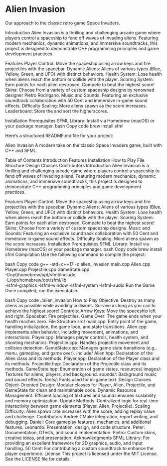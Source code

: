 # Alien Invasion

Our approach to the classic retro game Space Invaders.

Introduction
Alien Invasion is a thrilling and challenging arcade game where players control a spaceship to fend off waves of invading aliens. Featuring modern mechanics, dynamic animations, and immersive soundtracks, this project is designed to demonstrate C++ programming principles and game development practices.

Features
Player Control: Move the spaceship using arrow keys and fire projectiles with the spacebar.
Dynamic Aliens: Aliens of various types (Blue, Yellow, Green, and UFO) with distinct behaviors.
Health System: Lose health when aliens reach the bottom or collide with the player.
Scoring System: Earn points for each alien destroyed. Compete to beat the highest score!
Skins: Choose from a variety of custom spaceship designs by renowned designer Pietro Rodrigano.
Music and Sounds: Featuring an exclusive soundtrack collaboration with 50 Cent and immersive in-game sound effects.
Difficulty Scaling: More aliens spawn as the score increases.
Leaderboard: Store the and sort the higherscores.

Installation
Prerequisites
SFML Library: Install via Homebrew (macOS) or your package manager.
bash
Copy code
brew install sfml


Here’s a structured README.md file for your project:

Alien Invasion
A modern take on the classic Space Invaders game, built with C++ and SFML.

Table of Contents
Introduction
Features
Installation
How to Play
File Structure
Design Choices
Contributors
Introduction
Alien Invasion is a thrilling and challenging arcade game where players control a spaceship to fend off waves of invading aliens. Featuring modern mechanics, dynamic animations, and immersive soundtracks, this project is designed to demonstrate C++ programming principles and game development practices.

Features
Player Control: Move the spaceship using arrow keys and fire projectiles with the spacebar.
Dynamic Aliens: Aliens of various types (Blue, Yellow, Green, and UFO) with distinct behaviors.
Health System: Lose health when aliens reach the bottom or collide with the player.
Scoring System: Earn points for each alien destroyed. Compete to beat the highest score!
Skins: Choose from a variety of custom spaceship designs.
Music and Sounds: Featuring an exclusive soundtrack collaboration with 50 Cent and immersive in-game sound effects.
Difficulty Scaling: More aliens spawn as the score increases.
Installation
Prerequisites
SFML Library: Install via Homebrew (macOS) or your package manager.
bash
Copy code
brew install sfml
Compilation
Use the following command to compile the project:

bash
Copy code
g++ -std=c++17 -o alien_invasion main.cpp Alien.cpp Player.cpp Projectile.cpp GameState.cpp \
-I/opt/homebrew/opt/sfml/include \
-L/opt/homebrew/opt/sfml/lib \
-lsfml-graphics -lsfml-window -lsfml-system -lsfml-audio
Run the Game
Once compiled, run the executable:

bash
Copy code
./alien_invasion
How to Play
Objective: Destroy as many aliens as possible while avoiding collisions. Survive as long as you can to achieve the highest score!
Controls:
Arrow Keys: Move the spaceship left and right.
Spacebar: Fire projectiles.
Game Over: The game ends when your health reaches zero.
File Structure
src/
main.cpp: Entry point of the game, handling initialization, the game loop, and state transitions.
Alien.cpp: Implements alien behavior, including movement, animations, and interactions.
Player.cpp: Manages player controls, health system, and shooting mechanics.
Projectile.cpp: Handles projectile movement and collision detection.
GameState.cpp: Manages game state transitions (e.g., menu, gameplay, and game over).
include/
Alien.hpp: Declaration of the Alien class and its methods.
Player.hpp: Declaration of the Player class and its methods.
Projectile.hpp: Declaration of the Projectile class and its methods.
GameState.hpp: Enumeration of game states.
resources/
images/: Textures for aliens, players, and background.
sounds/: Background music and sound effects.
fonts/: Fonts used for in-game text.
Design Choices
Object-Oriented Design: Modular classes for Player, Alien, Projectile, and GameState for clean and maintainable code.
Dynamic Resource Management: Efficient loading of textures and sounds ensures scalability and memory optimization.
Update Methods: Centralized logic for real-time interactivity between game elements (Player, Alien, Projectile).
Scaling Difficulty: Alien spawn rate increases with the score, adding replay value and challenge.
Contributors
Andrei: CMake integration, report writing, and debugging.
Daniel: Core gameplay features, mechanics, and additional features.
Leonardo: Presentation, design, and code structure.
Peter: Documentation, GTests, and sound implementation.
Pietro: Custom skins, creative ideas, and presentation.
Acknowledgments
SFML Library: For providing an excellent framework for 2D graphics, audio, and input handling.
50 Cent: For contributing a custom soundtrack to enhance the player experience.
License
This project is licensed under the MIT License. See the LICENSE file for details.

